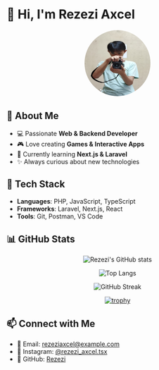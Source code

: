 # 👋 Hi, I'm Rezezi Axcel  

<div align="center">
  <img src="./me.jpg" width="150" height="150" style="border-radius: 50%;" alt="Axcel's Profile Picture" />
</div>  

## 🚀 About Me  
- 💻 Passionate **Web & Backend Developer**  
- 🎮 Love creating **Games & Interactive Apps**  
- 🌱 Currently learning **Next.js & Laravel**  
- ✨ Always curious about new technologies  

## 🔧 Tech Stack  
- **Languages**: PHP, JavaScript, TypeScript  
- **Frameworks**: Laravel, Next.js, React  
- **Tools**: Git, Postman, VS Code  

## 📊 GitHub Stats  

<div align="center">

  ![Rezezi's GitHub stats](https://github-readme-stats.vercel.app/api?username=Rezezi&show_icons=true&theme=tokyonight)  

  ![Top Langs](https://github-readme-stats.vercel.app/api/top-langs/?username=Rezezi&layout=compact&theme=tokyonight)  

  ![GitHub Streak](https://streak-stats.demolab.com?user=Rezezi&theme=tokyonight&border_radius=5)  

  [![trophy](https://github-profile-trophy.vercel.app/?username=Rezezi&theme=tokyonight&column=4&margin-w=15&margin-h=15)](https://github.com/ryo-ma/github-profile-trophy)  

</div>  

## 📫 Connect with Me  
- 📧 Email: rezeziaxcel@example.com  
- 📸 Instagram: [@rezezi_axcel.tsx](https://instagram.com/rezezi_axcel.tsx)  
- 🐙 GitHub: [Rezezi](https://github.com/Rezezi)  
